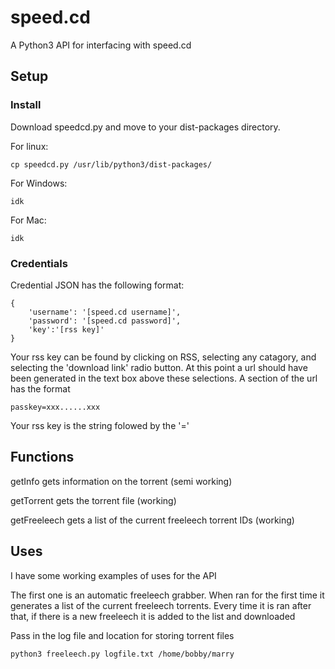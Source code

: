 # speed.cd
A Python3 API for interfacing with speed.cd

## Setup

### Install
Download speedcd.py and move to your dist-packages directory.

For linux:
```
cp speedcd.py /usr/lib/python3/dist-packages/
```
For Windows:
```
idk
```
For Mac:
```
idk
```

### Credentials
Credential JSON has the following format:
```
{
	'username': '[speed.cd username]',
	'password': '[speed.cd password]',
	'key':'[rss key]'
}
```
Your rss key can be found by clicking on RSS, selecting any catagory, and selecting the 'download link' radio button. At this point a url should have been generated in the text box above these selections. A section of the url has the format 
```
passkey=xxx......xxx
```
Your rss key is the string folowed by the '='

## Functions
getInfo gets information on the torrent (semi working)

getTorrent gets the torrent file (working)

getFreeleech gets a list of the current freeleech torrent IDs (working)

## Uses
I have some working examples of uses for the API

The first one is an automatic freeleech grabber. When ran for the first time it generates a list of the current freeleech torrents. Every time it is ran after that, if there is a new freeleech it is added to the list and downloaded

Pass in the log file and location for storing torrent files
```
python3 freeleech.py logfile.txt /home/bobby/marry
```
